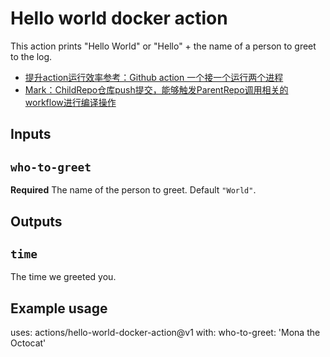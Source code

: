 # Hello world docker action

This action prints "Hello World" or "Hello" + the name of a person to greet to the log.

- [提升action运行效率参考：Github action 一个接一个运行两个进程](https://qa.1r1g.com/sf/ask/4684132631/?lastactivity)
- [Mark：ChildRepo仓库push提交，能够触发ParentRepo调用相关的workflow进行编译操作](https://www.cnblogs.com/aedjesse/p/14362530.html)

## Inputs

## `who-to-greet`

**Required** The name of the person to greet. Default `"World"`.

## Outputs

## `time`

The time we greeted you.

## Example usage

uses: actions/hello-world-docker-action@v1
with:
  who-to-greet: 'Mona the Octocat'